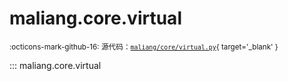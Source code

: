 # maliang.core.virtual

<small>:octicons-mark-github-16: 源代码：[`maliang/core/virtual.py`](https://github.com/Xiaokang2022/maliang/blob/3.0.0/maliang/core/virtual.py){ target='_blank' }</small>

::: maliang.core.virtual
